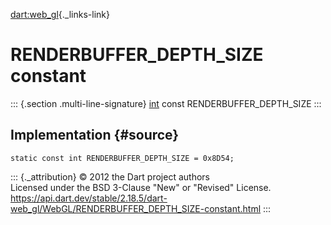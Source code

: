 [dart:web\_gl](../../dart-web_gl/dart-web_gl-library){._links-link}

RENDERBUFFER\_DEPTH\_SIZE constant
==================================

::: {.section .multi-line-signature}
[int](../../dart-core/int-class) const RENDERBUFFER\_DEPTH\_SIZE
:::

Implementation {#source}
--------------

``` {.language-dart data-language="dart"}
static const int RENDERBUFFER_DEPTH_SIZE = 0x8D54;
```

::: {._attribution}
© 2012 the Dart project authors\
Licensed under the BSD 3-Clause \"New\" or \"Revised\" License.\
<https://api.dart.dev/stable/2.18.5/dart-web_gl/WebGL/RENDERBUFFER_DEPTH_SIZE-constant.html>
:::
